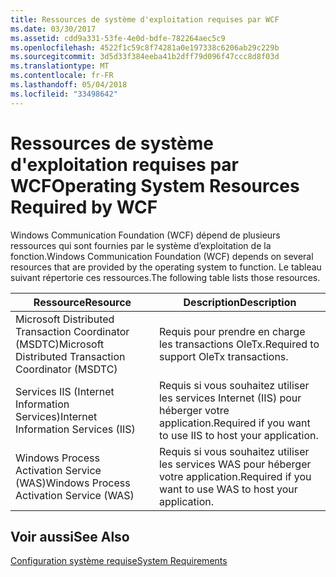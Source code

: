 ```yaml
---
title: Ressources de système d'exploitation requises par WCF
ms.date: 03/30/2017
ms.assetid: cdd9a331-53fe-4e0d-bdfe-782264aec5c9
ms.openlocfilehash: 4522f1c59c8f74281a0e197338c6206ab29c229b
ms.sourcegitcommit: 3d5d33f384eeba41b2dff79d096f47ccc8d8f03d
ms.translationtype: MT
ms.contentlocale: fr-FR
ms.lasthandoff: 05/04/2018
ms.locfileid: "33498642"
---
```

# <a name="operating-system-resources-required-by-wcf"></a><span data-ttu-id="89ba5-102">Ressources de système d'exploitation requises par WCF</span><span class="sxs-lookup"><span data-stu-id="89ba5-102">Operating System Resources Required by WCF</span></span>
<span data-ttu-id="89ba5-103">Windows Communication Foundation (WCF) dépend de plusieurs ressources qui sont fournies par le système d’exploitation de la fonction.</span><span class="sxs-lookup"><span data-stu-id="89ba5-103">Windows Communication Foundation (WCF) depends on several resources that are provided by the operating system to function.</span></span> <span data-ttu-id="89ba5-104">Le tableau suivant répertorie ces ressources.</span><span class="sxs-lookup"><span data-stu-id="89ba5-104">The following table lists those resources.</span></span>  
  
|<span data-ttu-id="89ba5-105">Ressource</span><span class="sxs-lookup"><span data-stu-id="89ba5-105">Resource</span></span>|<span data-ttu-id="89ba5-106">Description</span><span class="sxs-lookup"><span data-stu-id="89ba5-106">Description</span></span>|  
|--------------|-----------------|  
|<span data-ttu-id="89ba5-107">Microsoft Distributed Transaction Coordinator (MSDTC)</span><span class="sxs-lookup"><span data-stu-id="89ba5-107">Microsoft Distributed Transaction Coordinator (MSDTC)</span></span>|<span data-ttu-id="89ba5-108">Requis pour prendre en charge les transactions OleTx.</span><span class="sxs-lookup"><span data-stu-id="89ba5-108">Required to support OleTx transactions.</span></span>|  
|<span data-ttu-id="89ba5-109">Services IIS (Internet Information Services)</span><span class="sxs-lookup"><span data-stu-id="89ba5-109">Internet Information Services (IIS)</span></span>|<span data-ttu-id="89ba5-110">Requis si vous souhaitez utiliser les services Internet (IIS) pour héberger votre application.</span><span class="sxs-lookup"><span data-stu-id="89ba5-110">Required if you want to use IIS to host your application.</span></span>|  
|<span data-ttu-id="89ba5-111">Windows Process Activation Service (WAS)</span><span class="sxs-lookup"><span data-stu-id="89ba5-111">Windows Process Activation Service (WAS)</span></span>|<span data-ttu-id="89ba5-112">Requis si vous souhaitez utiliser les services WAS pour héberger votre application.</span><span class="sxs-lookup"><span data-stu-id="89ba5-112">Required if you want to use WAS to host your application.</span></span>|  
  
## <a name="see-also"></a><span data-ttu-id="89ba5-113">Voir aussi</span><span class="sxs-lookup"><span data-stu-id="89ba5-113">See Also</span></span>  
 [<span data-ttu-id="89ba5-114">Configuration système requise</span><span class="sxs-lookup"><span data-stu-id="89ba5-114">System Requirements</span></span>](../../../docs/framework/wcf/wcf-system-requirements.md)
